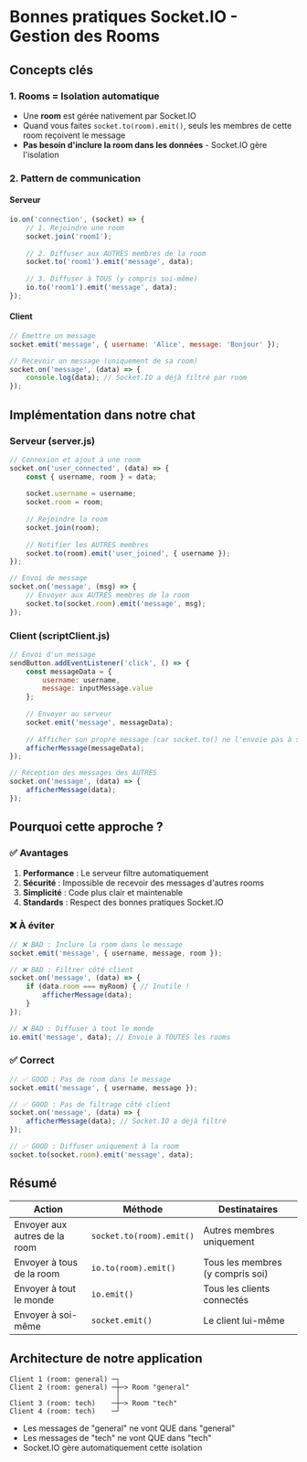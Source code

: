 # Bonnes pratiques Socket.IO - Gestion des Rooms

## Concepts clés

### 1. Rooms = Isolation automatique
- Une **room** est gérée nativement par Socket.IO
- Quand vous faites `socket.to(room).emit()`, seuls les membres de cette room reçoivent le message
- **Pas besoin d'inclure la room dans les données** - Socket.IO gère l'isolation

### 2. Pattern de communication

#### Serveur
```javascript
io.on('connection', (socket) => {
    // 1. Rejoindre une room
    socket.join('room1');
    
    // 2. Diffuser aux AUTRES membres de la room
    socket.to('room1').emit('message', data);
    
    // 3. Diffuser à TOUS (y compris soi-même)
    io.to('room1').emit('message', data);
});
```

#### Client
```javascript
// Émettre un message
socket.emit('message', { username: 'Alice', message: 'Bonjour' });

// Recevoir un message (uniquement de sa room)
socket.on('message', (data) => {
    console.log(data); // Socket.IO a déjà filtré par room
});
```

## Implémentation dans notre chat

### Serveur (server.js)

```javascript
// Connexion et ajout à une room
socket.on('user_connected', (data) => {
    const { username, room } = data;
    
    socket.username = username;
    socket.room = room;
    
    // Rejoindre la room
    socket.join(room);
    
    // Notifier les AUTRES membres
    socket.to(room).emit('user_joined', { username });
});

// Envoi de message
socket.on('message', (msg) => {
    // Envoyer aux AUTRES membres de la room
    socket.to(socket.room).emit('message', msg);
});
```

### Client (scriptClient.js)

```javascript
// Envoi d'un message
sendButton.addEventListener('click', () => {
    const messageData = {
        username: username,
        message: inputMessage.value
    };
    
    // Envoyer au serveur
    socket.emit('message', messageData);
    
    // Afficher son propre message (car socket.to() ne l'envoie pas à soi-même)
    afficherMessage(messageData);
});

// Réception des messages des AUTRES
socket.on('message', (data) => {
    afficherMessage(data);
});
```

## Pourquoi cette approche ?

### ✅ Avantages
1. **Performance** : Le serveur filtre automatiquement
2. **Sécurité** : Impossible de recevoir des messages d'autres rooms
3. **Simplicité** : Code plus clair et maintenable
4. **Standards** : Respect des bonnes pratiques Socket.IO

### ❌ À éviter
```javascript
// ❌ BAD : Inclure la room dans le message
socket.emit('message', { username, message, room });

// ❌ BAD : Filtrer côté client
socket.on('message', (data) => {
    if (data.room === myRoom) { // Inutile !
        afficherMessage(data);
    }
});

// ❌ BAD : Diffuser à tout le monde
io.emit('message', data); // Envoie à TOUTES les rooms
```

### ✅ Correct
```javascript
// ✅ GOOD : Pas de room dans le message
socket.emit('message', { username, message });

// ✅ GOOD : Pas de filtrage côté client
socket.on('message', (data) => {
    afficherMessage(data); // Socket.IO a déjà filtré
});

// ✅ GOOD : Diffuser uniquement à la room
socket.to(socket.room).emit('message', data);
```

## Résumé

| Action | Méthode | Destinataires |
|--------|---------|---------------|
| Envoyer aux autres de la room | `socket.to(room).emit()` | Autres membres uniquement |
| Envoyer à tous de la room | `io.to(room).emit()` | Tous les membres (y compris soi) |
| Envoyer à tout le monde | `io.emit()` | Tous les clients connectés |
| Envoyer à soi-même | `socket.emit()` | Le client lui-même |

## Architecture de notre application

```
Client 1 (room: general) ─┐
Client 2 (room: general) ─┼─> Room "general"
                          │
Client 3 (room: tech)    ─┼─> Room "tech"
Client 4 (room: tech)    ─┘
```

- Les messages de "general" ne vont QUE dans "general"
- Les messages de "tech" ne vont QUE dans "tech"
- Socket.IO gère automatiquement cette isolation


